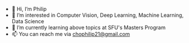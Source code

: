 - 👋 Hi, I’m Philip
- 👀 I’m interested in Computer Vision, Deep Learning, Machine Learning, Data Science 
- 🌱 I’m currently learning above topics at SFU's Masters Program
- 📫 You can reach me via chophilip21@gmail.com

<!---
chophilip21/chophilip21 is a ✨ special ✨ repository because its `README.md` (this file) appears on your GitHub profile.
You can click the Preview link to take a look at your changes.
--->
